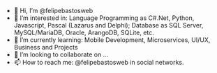 - 👋 Hi, I’m @felipebastosweb
- 👀 I’m interested in: Language Programming as C#.Net, Python, Javascript, Pascal (Lazarus and Delphi); Database as SQL Server, MySQL/MariaDB, Oracle, ArangoDB, SQLite, etc.
- 🌱 I’m currently learning: Mobile Development, Microservices, UI/UX, Business and Projects
- 💞️ I’m looking to collaborate on ...
- 📫 How to reach me: @felipebastosweb in social networks.

<!---
felipebastosweb/felipebastosweb is a ✨ special ✨ repository because its `README.md` (this file) appears on your GitHub profile.
You can click the Preview link to take a look at your changes.
--->
